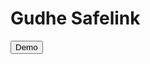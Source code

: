 # Gudhe Safelink
<a href="https://safelinkgudhe.blogspot.com/">
  <button class="fileLink button">Demo</button></a> 
